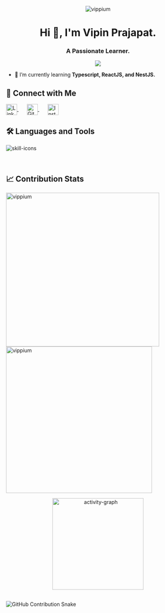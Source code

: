 <p align="center"> <img src="https://komarev.com/ghpvc/?username=vippium&label=Profile%20Views%20Count&color=FFA500&style=flat" alt="vippium" /> </p>

<h1 align="center">Hi 👋, I'm Vipin Prajapat.</h1>
<h3 align="center">A Passionate Learner.</h3>

<p align="center"> <img src="https://github-profile-trophy.vercel.app/?username=vippium&theme=default&no-frame=true&no-bg=true&margin-w=8)" /> </p>

- 🌱 I’m currently learning **Typescript, ReactJS, and NestJS.**

## 🤝 Connect with Me

<p align="left">
  <a href="https://linkedin.com/in/vipin~prajapat" target="_blank" style="margin-right: 15px;">
    <img align="center" src="https://raw.githubusercontent.com/rahuldkjain/github-profile-readme-generator/master/src/images/icons/Social/linked-in-alt.svg" alt="LinkedIn" height="30" width="30" />
  </a> &nbsp;
  <a href="https://github.com/vippium" target="_blank" style="margin-right: 15px;">
    <img align="center" src="https://raw.githubusercontent.com/rahuldkjain/github-profile-readme-generator/master/src/images/icons/Social/github.svg" alt="GitHub" height="30" width="30" />
  </a> &nbsp;
  <a href="https://instagram.com/vip.in_jpr.sanganer" target="_blank">
    <img align="center" src="https://raw.githubusercontent.com/rahuldkjain/github-profile-readme-generator/master/src/images/icons/Social/instagram.svg" alt="Instagram" height="30" width="30" />
  </a>
</p>


## 🛠️ Languages and Tools

<p align="left">
  <img src="https://skillicons.dev/icons?i=c,html,css,python,js,ts,nodejs,git,vscode" alt="skill-icons" />
</p>

<br />

## 📈 Contribution Stats


<p><img align="left" src="https://github-readme-streak-stats.herokuapp.com/?user=vippium&" alt="vippium" width="420" /></p>

<p><img align="center" src="https://github-readme-stats.vercel.app/api?username=vippium&show_icons=true&locale=en" alt="vippium" width="400" /></p>
<p align="center">
  <img src="https://github-readme-activity-graph.vercel.app/graph?username=vippium&title_color=000000&color=8A3324&height=400&custom_title=Mini%20Contribution%20Summary&point=8a3324&radius=16&days=15&bg_color=transparent&hide_border=false&area=true&area_color=ff6e00&line=ff5b00&order=2" height="250" alt="activity-graph" />
</p>




<br />

<!-- GitHub contribution graph snake animation -->

<picture>
  <source srcset="https://github.com/vippium/vippium/blob/output/github-snake-dark.svg" media="(prefers-color-scheme: dark)" />
  <img src="https://github.com/vippium/vippium/blob/output/github-snake.svg" alt="GitHub Contribution Snake" />
</picture>


